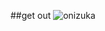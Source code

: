 ##get out
![onizuka](https://tenor.com/view/great-teacher-onizuka-gto-onizuka-meme-look-at-camera-gif-7513409945561860147)
